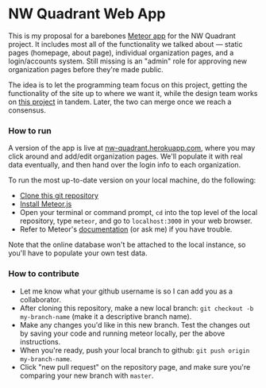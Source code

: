 # NW Quadrant Web App

This is my proposal for a barebones [Meteor app](https://www.meteor.com/) for the NW Quadrant project.  It includes most all of the functionality we talked about — static pages (homepage, about page), individual organization pages, and a login/accounts system.  Still missing is an "admin" role for approving new organization pages before they're made public.

The idea is to let the programming team focus on this project, getting the functionality of the site up to where we want it, while the design team works on [this project](https://github.com/petestreet/nw_quadrant_mockups) in tandem.  Later, the two can merge once we reach a consensus.

### How to run

A version of the app is live at [nw-quadrant.herokuapp.com](https://nw-quadrant.herokuapp.com), where you may click around and add/edit organization pages.  We'll populate it with real data eventually, and then hand over the login info to each organization.  

To run the most up-to-date version on your local machine, do the following:

- [Clone this git repository](https://help.github.com/articles/cloning-a-repository/)
- [Install Meteor.js](https://www.meteor.com/install)
- Open your terminal or command prompt, `cd` into the top level of the local repository, type `meteor`, and go to `localhost:3000` in your web browser.
- Refer to Meteor's [documentation](http://docs.meteor.com) (or ask me) if you have trouble.

Note that the online database won't be attached to the local instance, so you'll have to populate your own test data.

### How to contribute

- Let me know what your github username is so I can add you as a collaborator.
- After cloning this repository, make a new local branch: `git checkout -b my-branch-name` (make it a descriptive branch name).
- Make any changes you'd like in this new branch.  Test the changes out by saving your code and running meteor locally, per the above instructions.
- When you're ready, push your local branch to github: `git push origin my-branch-name`.
- Click "new pull request" on the repository page, and make sure you're comparing your new branch with `master`.
